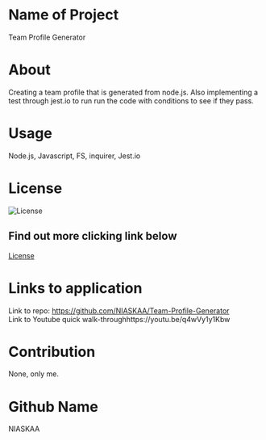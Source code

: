 # Name of Project
Team Profile Generator

# About
Creating a team profile that is generated from node.js.
Also implementing a test through jest.io to run run the code with conditions to see if they pass.

# Usage
Node.js, Javascript, FS, inquirer, Jest.io

# License
![License](https://img.shields.io/badge/license-MIT-blue.svg "License Badge")
## Find out more clicking link below 
[License](https://opensource.org/licenses/MIT)

# Links to application
Link to repo: https://github.com/NIASKAA/Team-Profile-Generator \
Link to Youtube quick walk-throughhttps://youtu.be/q4wVy1y1Kbw

# Contribution 
None, only me. 

# Github Name
NIASKAA
    
